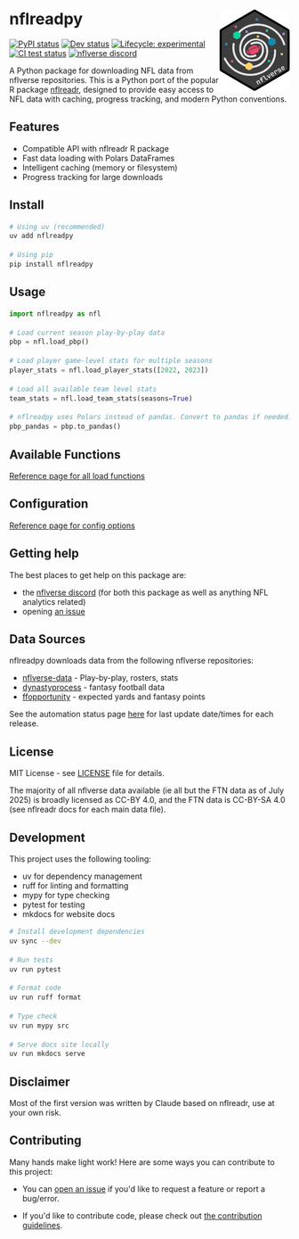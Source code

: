 # nflreadpy <a href='https://nflreadpy.nflverse.com'><img src='assets/nflverse.png' align="right" width="25%" min-width="120px" /></a>
<!-- badges: start -->
[![PyPI status](https://img.shields.io/pypi/v/nflreadpy?style=flat-square&logo=python&label=pypi)](https://pypi.org/project/nflreadpy/)
[![Dev status](https://img.shields.io/badge/dynamic/toml?url=https%3A%2F%2Fgithub.com%2Fnflverse%2Fnflreadpy%2Fraw%2Fmain%2Fpyproject.toml&query=%24.project.version&prefix=v&style=flat-square&label=dev%20version
)](https://nflreadpy.nflverse.com/)
[![Lifecycle: experimental](https://img.shields.io/badge/lifecycle-experimental-orange.svg?style=flat-square)](https://lifecycle.r-lib.org/articles/stages.html)
[![CI test status](https://img.shields.io/github/actions/workflow/status/nflverse/nflreadpy/ci-test.yaml?label=CI%20tests&style=flat-square&logo=github)](https://github.com/nflverse/nflreadpy/actions)
[![nflverse discord](https://img.shields.io/discord/789805604076126219?color=7289da&label=nflverse%20discord&logo=discord&logoColor=fff&style=flat-square)](https://discord.com/invite/5Er2FBnnQa)
<!-- badges: end -->

A Python package for downloading NFL data from nflverse repositories. This is a
Python port of the popular R package [nflreadr](https://github.com/nflverse/nflreadr),
designed to provide easy access to NFL data with caching, progress tracking, and
modern Python conventions.

## Features

- Compatible API with nflreadr R package
- Fast data loading with Polars DataFrames
- Intelligent caching (memory or filesystem)
- Progress tracking for large downloads

## Install

```bash
# Using uv (recommended)
uv add nflreadpy

# Using pip
pip install nflreadpy
```

## Usage

```python
import nflreadpy as nfl

# Load current season play-by-play data
pbp = nfl.load_pbp()

# Load player game-level stats for multiple seasons
player_stats = nfl.load_player_stats([2022, 2023])

# Load all available team level stats
team_stats = nfl.load_team_stats(seasons=True)

# nflreadpy uses Polars instead of pandas. Convert to pandas if needed:
pbp_pandas = pbp.to_pandas()
```

## Available Functions

[Reference page for all load functions](api/load_functions.md)

## Configuration

[Reference page for config options](api/configuration.md)

## Getting help

The best places to get help on this package are:

- the [nflverse discord](https://discord.com/invite/5Er2FBnnQa) (for
  both this package as well as anything NFL analytics related)
- opening [an issue](https://github.com/nflverse/nflreadpy/issues/new/choose)

## Data Sources

nflreadpy downloads data from the following nflverse repositories:

- [nflverse-data](https://github.com/nflverse/nflverse-data) - Play-by-play, rosters, stats
- [dynastyprocess](https://github.com/dynastyprocess/data) - fantasy football data
- [ffopportunity](https://github.com/ffverse/ffopportunity) - expected yards and fantasy points

See the automation status page [here](https://nflreadr.nflverse.com/articles/nflverse_data_schedule.html)
for last update date/times for each release.

## License

MIT License - see [LICENSE](LICENSE.md) file for details.

The majority of all nflverse data available (ie all but the FTN data as of July 2025)
is broadly licensed as CC-BY 4.0, and the FTN data is CC-BY-SA 4.0 (see nflreadr
docs for each main data file).

## Development

This project uses the following tooling:

- uv for dependency management
- ruff for linting and formatting
- mypy for type checking
- pytest for testing
- mkdocs for website docs

```bash
# Install development dependencies
uv sync --dev

# Run tests
uv run pytest

# Format code
uv run ruff format

# Type check
uv run mypy src

# Serve docs site locally
uv run mkdocs serve

```

## Disclaimer
Most of the first version was written by Claude based on nflreadr, use at your
own risk.

## Contributing

Many hands make light work! Here are some ways you can contribute to
this project:

- You can [open an issue](https://github.com/nflverse/nflreadpy/issues/new/choose) if
you'd like to request a feature or report a bug/error.

- If you'd like to contribute code, please check out [the contribution guidelines](CONTRIBUTING.md).
